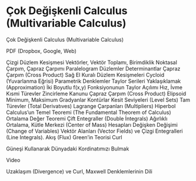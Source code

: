 # Çok Değişkenli Calculus (Multivariable Calculus)


Çok Değişkenli Calculus (Multivariable Calculus) 




PDF (Dropbox, Google, Web)

Çizgi Düzlem Kesişmesi
Vektörler, Vektör Toplamı, Birimdiklik
Noktasal Çarpım, Çapraz Çarpımı
Paralelogram
Düzlemler
Determinantlar
Çapraz Çarpım (Cross Product)
Sağ El Kuralı
Düzlem Kesişmeleri
Cycloid (Yuvarlanma Eğrisi)
Parametrik Denklemler
Taylor Serileri
Yaklaşıklamak (Approximation)
İki Boyutlu f(x,y) Fonksiyonunun Taylor Açılımı
Hız, İvme
Kısmi Türevler
Zincirleme Kanunu
Çapraz Çarpım (Cross Product)
Elipsoid
Minimum, Maksimum
Gradyanlar
Kontürlar
Kesit Seviyeleri (Level Sets)
Tam Türevler (Total Derivatıves)
Lagrange Çarpanları (Multipliers)
Hiperbol
Calculus’un Temel Teoremi (The Fundamental Theorem of Calculus)
Ortalama Değer Teoremi
Çift Entegraller (Double İntegrals)
Ağırlıklı Ortalama, Kütle Merkezi (Center of Mass) Hesapları
Değişken Değişimi (Change of Variables)
Vektör Alanları (Vector Fields) ve Çizgi Entegralleri (Line Integrals).
Akış (Flux)
Green’in Teorisi
Curl

Güneşi Kullanarak Dünyadaki Kordinatımızı Bulmak

Video

Uzaklaşım (Divergence) ve Curl, Maxwell Denklemlerinin Dili





